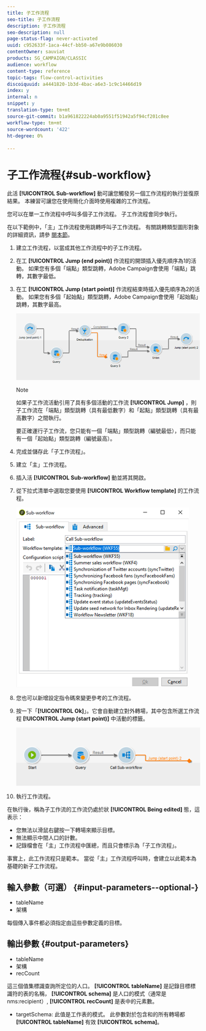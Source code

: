 ```yaml
---
title: 子工作流程
seo-title: 子工作流程
description: 子工作流程
seo-description: null
page-status-flag: never-activated
uuid: c952633f-1aca-44cf-bb50-a67e9b086030
contentOwner: sauviat
products: SG_CAMPAIGN/CLASSIC
audience: workflow
content-type: reference
topic-tags: flow-control-activities
discoiquuid: a4441820-1b3d-4bac-a6e3-1c9c14466d19
index: y
internal: n
snippet: y
translation-type: tm+mt
source-git-commit: b1a961822224ab0a9551f51942a5f94cf201c8ee
workflow-type: tm+mt
source-wordcount: '422'
ht-degree: 0%

---
```



# 子工作流程{#sub-workflow}

此活 **[!UICONTROL Sub-workflow]** 動可讓您觸發另一個工作流程的執行並復原結果。 本練習可讓您在使用簡化介面時使用複雜的工作流程。

您可以在單一工作流程中呼叫多個子工作流程。 子工作流程會同步執行。

在以下範例中，「主」工作流程使用跳轉呼叫子工作流程。 有關跳轉類型圖形對象的詳細資訊，請參 [閱本節](../../workflow/using/jump--start-point-and-end-point-.md)。

1. 建立工作流程，以當成其他工作流程中的子工作流程。
1. 在工 **[!UICONTROL Jump (end point)]** 作流程的開頭插入優先順序為1的活動。 如果您有多個「端點」類型跳轉，Adobe Campaign會使用「端點」跳轉，其數字最低。
1. 在工 **[!UICONTROL Jump (start point)]** 作流程結束時插入優先順序為2的活動。 如果您有多個「起始點」類型跳轉，Adobe Campaign會使用「起始點」跳轉，其數字最高。

   ![](assets/subworkflow_jumps.png)

   >[!NOTE]
   >
   >如果子工作流活動引用了具有多個活動的工作流 **[!UICONTROL Jump]** ，則子工作流在「端點」類型跳轉（具有最低數字）和「起點」類型跳轉（具有最高數字）之間執行。
   >
   >要正確運行子工作流，您只能有一個「端點」類型跳轉（編號最低），而只能有一個「起始點」類型跳轉（編號最高）。

1. 完成並儲存此「子工作流程」。
1. 建立「主」工作流程。
1. 插入活 **[!UICONTROL Sub-workflow]** 動並將其開啟。
1. 從下拉式清單中選取您要使用 **[!UICONTROL Workflow template]** 的工作流程。

   ![](assets/subworkflow_selection.png)

1. 您也可以新增設定指令碼來變更參考的工作流程。
1. 按一下「**[!UICONTROL Ok]**」。它會自動建立對外轉場，其中包含所選工作流程 **[!UICONTROL Jump (start point)]** 中活動的標籤。

   ![](assets/subworkflow_outbound.png)

1. 執行工作流程。

在執行後，稱為子工作流的工作流仍處於狀 **[!UICONTROL Being edited]** 態，這表示：

* 您無法以滑鼠右鍵按一下轉場來顯示目標。
* 無法顯示中間人口的計數。
* 記錄檔會在「主」工作流程中匯總，而且只會標示為「子工作流程」。

事實上，此工作流程只是範本。 當從「主」工作流程呼叫時，會建立以此範本為基礎的新子工作流程。

## 輸入參數（可選） {#input-parameters--optional-}

* tableName
* 架構

每個傳入事件都必須指定由這些參數定義的目標。

## 輸出參數 {#output-parameters}

* tableName
* 架構
* recCount

這三個值集標識查詢所定位的人口。 **[!UICONTROL tableName]** 是記錄目標標識符的表的名稱， **[!UICONTROL schema]** 是人口的模式（通常是nms:recipient）, **[!UICONTROL recCount]** 是表中的元素數。

* targetSchema: 此值是工作表的模式。 此參數對於包含和的所有轉場都 **[!UICONTROL tableName]** 有效 **[!UICONTROL schema]**。
